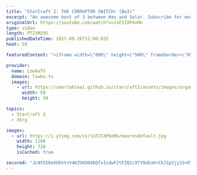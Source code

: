 ```yaml
---
title: "StarCraft 2: THE CORRUPTOR SWITCH! (Bo3)"
excerpt: "An awesome best of 3 between Has and Solar. Subscribe for more videos: http://lowko.tv/youtube Mass Oracle in a Pro game: https://goo.gl/W65Hvg  Has is known his for his insane strategies. Solar knows of this as well, and decides to play very careful in these matches between a top of the line Zerg player"
originalUrl: https://youtube.com/watch?v=1xF2IXP6oMo
type: video
length: PT23M19S
publishedDateTime: 2017-09-26T12:06:03Z
heat: 50

featuredContent: "<iframe width=\"800\" height=\"500\" frameborder=\"0\" src=\"https://www.youtube.com/embed/1xF2IXP6oMo\" allow=\"accelerometer; autoplay; encrypted-media; gyroscope; picture-in-picture\" allowfullscreen></iframe>"

provider:
  name: LowkoTV
  domain: lowko.tv
  images:
    - url: https://smartableai.github.io/starcraft2/assets/images/organizations/lowko.tv-50x50.jpg
      width: 50
      height: 50

topics:
  - StarCraft 2
  - Zerg

images:
  - url: https://i.ytimg.com/vi/1xF2IXP6oMo/maxresdefault.jpg
    width: 1280
    height: 720
    isCached: true

secured: "JLNtG58eXOkkt+V4KZVKO04DQfxIsdwF2tFZQ1c9TY9oEuK+CkJ1p2jy1S+07OqbPgoCOUVo11K0+RqSPlvWPy3TaAT3vaFkQglH2zIfgrFjzPjG6h7f5zU/TXu+oB5hNh1NlJ3QkUgMwUpHkdDQdVssX0ayqy0XeFAUBJM3HA+DnMst5mTPqiGLg6w4H58Aw/6k9y9WUZWz3sQ3zrJrmmU11T7ii1I846WaLS0ZYI22GjPJ0sH4KjuxJahwXawu1bBW8o3ciodnTgog/iVqqOGUD/m/hrjGUXom5qSROKvC3NCVxwWThnMXr9/JeApWNox06ACUCh9mvEhKwJ8EaywoLgeFk+EAHWAVp4ML9ZRhW40CrV/hBILmlbvTVhlqE+n4waYSbvwEnv/BPLSzoKTsynQd9/qVrRLUELMIxmA=;y3SalVFfJH8MtWROXSGeBw=="
---
```


